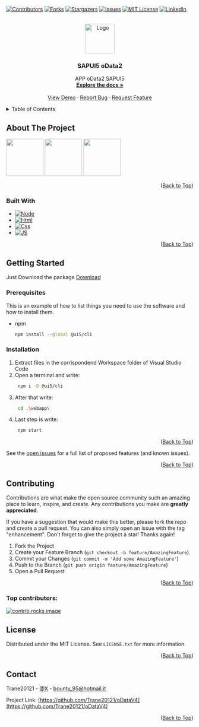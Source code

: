 <!-- Improved compatibility of back to top link: See: https://github.com/othneildrew/Best-README-Template/pull/73 -->

<a id="readme-top"></a>

<!--
*** Thanks for checking out the Best-README-Template. If you have a suggestion
*** that would make this better, please fork the repo and create a pull request
*** or simply open an issue with the tag "enhancement".
*** Don't forget to give the project a star!
*** Thanks again! Now go create something AMAZING! :D
-->

<!-- PROJECT SHIELDS -->
<!--
*** I'm using markdown "reference style" links for readability.
*** Reference links are enclosed in brackets [ ] instead of parentheses ( ).
*** See the bottom of this document for the declaration of the reference variables
*** for contributors-url, forks-url, etc. This is an optional, concise syntax you may use.
*** https://www.markdownguide.org/basic-syntax/#reference-style-links
-->

[![Contributors][contributors-shield]][contributors-url]
[![Forks][forks-shield]][forks-url]
[![Stargazers][stars-shield]][stars-url]
[![Issues][issues-shield]][issues-url]
[![MIT License][license-shield]][license-url]
[![LinkedIn][linkedin-shield]][linkedin-url]

<!-- PROJECT LOGO -->
<br />
<div align="center">
  <a href="https://github.com/Trane20121/oDataV4">
    <img src="https://avatars.githubusercontent.com/u/115975065?v=4" alt="Logo" width="80" height="80">
  </a>

<h3 align="center">SAPUI5 oData2</h3>

  <p align="center">
    APP oData2 SAPUI5
    <br />
    <a href="https://github.com/Trane20121/oDataV4"><strong>Explore the docs »</strong></a>
    <br />
    <br />
    <a href="https://github.com/Trane20121/oDataV4">View Demo</a>
    ·
    <a href="https://github.com/Trane20121/oDataV4/issues/new?labels=bug&template=bug-report---.md">Report Bug</a>
    ·
    <a href="https://github.com/Trane20121/oDataV4/issues/new?labels=enhancement&template=feature-request---.md">Request Feature</a>
  </p>
</div>

<!-- TABLE OF CONTENTS -->
<details>
  <summary>Table of Contents</summary>
  <ol>
    <li>
      <a href="#about-the-project">About The Project</a>
      <ul>
        <li><a href="#built-with">Built With</a></li>
      </ul>
    </li>
    <li>
      <a href="#getting-started">Getting Started</a>
      <ul>
        <li><a href="#prerequisites">Prerequisites</a></li>
        <li><a href="#installation">Installation</a></li>
      </ul>
    </li>
    <li><a href="#contributing">Contributing</a></li>
    <li><a href="#license">License</a></li>
    <li><a href="#contact">Contact</a></li>
  </ol>
</details>

<!-- ABOUT THE PROJECT -->

## About The Project

<img src="https://github.com/user-attachments/assets/0c464533-f069-453d-885e-4a407ffe955a" width="100" height="100">
<img src="https://github.com/user-attachments/assets/9a20c4f8-49e5-4980-b22f-741d0aec269e" width="100" height="100">
<img src="https://github.com/user-attachments/assets/e899990c-390c-498c-8221-8b9b9546464f" width="100" height="100">

<p align="right">(<a href="#readme-top">Back to Top</a>)</p>

### Built With

- [![Node][Node-shield]][Node-url]
- [![Html][Html-shield]][Html-url]
- [![Css][Css-shield]][Css-url]
- [![JS][JS-shield]][JS-url]


<p align="right">(<a href="#readme-top">Back to Top</a>)</p>

<!-- GETTING STARTED -->

## Getting Started

Just Download the package [Download](url)

### Prerequisites

This is an example of how to list things you need to use the software and how to install them.

- npm
  ```sh
  npm install --global @ui5/cli
  ```

### Installation

1. Extract files in the corrispondend Workspace folder of Visual Studio Code
2. Open a terminal and write:
   ```sh
    npm i -D @ui5/cli
    ```
3. After that write: 
   ```sh
    cd .\webapp\
    ```
4. Last step is write: 
   ```sh
    npm start
    ```

<p align="right">(<a href="#readme-top">Back to Top</a>)</p>

See the [open issues](https://github.com/Trane20121/oDataV4/issues) for a full list of proposed features (and known issues).

<p align="right">(<a href="#readme-top">Back to Top</a>)</p>

<!-- CONTRIBUTING -->

## Contributing

Contributions are what make the open source community such an amazing place to learn, inspire, and create. Any contributions you make are **greatly appreciated**.

If you have a suggestion that would make this better, please fork the repo and create a pull request. You can also simply open an issue with the tag "enhancement".
Don't forget to give the project a star! Thanks again!

1. Fork the Project
2. Create your Feature Branch (`git checkout -b feature/AmazingFeature`)
3. Commit your Changes (`git commit -m 'Add some AmazingFeature'`)
4. Push to the Branch (`git push origin feature/AmazingFeature`)
5. Open a Pull Request

<p align="right">(<a href="#readme-top">Back to Top</a>)</p>

### Top contributors:

<a href="https://github.com/Trane20121/oDataV4/graphs/contributors">
  <img src="https://contrib.rocks/image?repo=Trane20121/oDataV4" alt="contrib.rocks image" />
</a>

<!-- LICENSE -->

## License

Distributed under the MIT License. See `LICENSE.txt` for more information.

<p align="right">(<a href="#readme-top">Back to Top</a>)</p>

<!-- CONTACT -->

## Contact

Trane20121 - [@X](https://x.com/Trane20121) - bounty_95@hotmail.it

Project Link: [https://github.com/Trane20121/oDataV4](https://github.com/Trane20121/oDataV4)

<p align="right">(<a href="#readme-top">Back to Top</a>)</p>

<!-- MARKDOWN LINKS & IMAGES -->
<!-- https://www.markdownguide.org/basic-syntax/#reference-style-links -->

[contributors-shield]: https://img.shields.io/github/contributors/Trane20121/oDataV4.svg?style=for-the-badge
[contributors-url]: https://github.com/Trane20121/oDataV4/graphs/contributors
[forks-shield]: https://img.shields.io/github/forks/Trane20121/oDataV4.svg?style=for-the-badge
[forks-url]: https://github.com/Trane20121/oDataV4/network/members
[stars-shield]: https://img.shields.io/github/stars/Trane20121/oDataV4.svg?style=for-the-badge
[stars-url]: https://github.com/Trane20121/oDataV4/stargazers
[issues-shield]: https://img.shields.io/github/issues/Trane20121/oDataV4.svg?style=for-the-badge
[issues-url]: https://github.com/Trane20121/oDataV4/issues
[license-shield]: https://img.shields.io/github/license/Trane20121/oDataV4.svg?style=for-the-badge
[license-url]: https://github.com/Trane20121/oDataV4/blob/master/LICENSE.txt
[linkedin-shield]: https://img.shields.io/badge/-LinkedIn-black.svg?style=for-the-badge&logo=linkedin&colorB=555
[linkedin-url]: https://linkedin.com/in/hermes-de-micheli-b7029b21b/
[product-screenshot]: images/screenshot.png
[Node-shield]: https://img.shields.io/badge/node.js-000000?style=for-the-badge&logo=nextdotjs&logoColor=white
[Download]: https://github.com/Trane20121/oDataV4/archive/refs/heads/main.zip
[Node-url]: https://nodejs.org/en
[Html-shield]: https://img.shields.io/badge/html-000000?style=for-the-badge&logo=nextdotjs&logoColor=white
[Html-url]: https://html.spec.whatwg.org/multipage/
[Css-shield]: https://img.shields.io/badge/css-000000?style=for-the-badge&logo=nextdotjs&logoColor=white
[Css-url]: https://www.w3.org/TR/css-2023/
[JS-shield]: https://img.shields.io/badge/javascript-000000?style=for-the-badge&logo=nextdotjs&logoColor=white
[JS-url]: https://developer.mozilla.org/en-US/docs/Web/JavaScript
